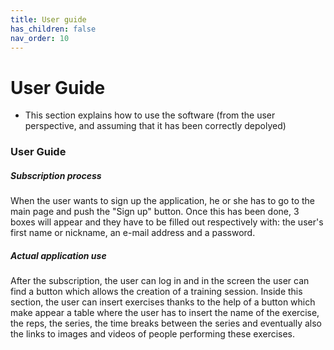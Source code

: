 ```yaml
---
title: User guide
has_children: false
nav_order: 10
---
```


# User Guide
- This section explains how to use the software (from the user perspective, and assuming that it has been correctly depolyed)
 <h3>User Guide</h3>
 <h5>Subscription process</h5>
<P>When the user wants to sign up the application, he or she has to go to the main page and push the "Sign up" button. Once this has been done, 3 boxes will appear and they have to be filled out respectively with:
the user's first name or nickname, an e-mail address and a password.

 <h5>Actual application use</h5>

After the subscription, the user can log in and in the screen the user can find a button which allows the creation of a training session.
Inside this section, the user can insert exercises thanks to the help of a button which make appear a table where the user has to insert the name of the exercise, the reps, the series, the time breaks between the series and eventually also the links to images and videos of people performing these exercises.
</p>
